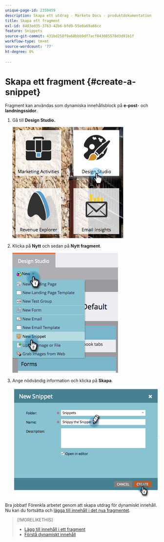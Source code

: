 ```yaml
---
unique-page-id: 2359459
description: Skapa ett utdrag - Marketo Docs - produktdokumentation
title: Skapa ett fragment
exl-id: 8483ed35-3763-42b6-bfd9-55e0a69a66cc
feature: Snippets
source-git-commit: 431bd258f9a68bbb9df7acf043085578d3d91b1f
workflow-type: tm+mt
source-wordcount: '77'
ht-degree: 0%

---
```


# Skapa ett fragment {#create-a-snippet}

Fragment kan användas som dynamiska innehållsblock på **e-post**- och **landningssidor**.

1. Gå till **Design Studio.**

   ![](assets/designstudio.png)

1. Klicka på **Nytt** och sedan på **Nytt fragment**.

   ![](assets/image2014-9-16-8-50-4.png)

1. Ange nödvändig information och klicka på **Skapa**.

   ![](assets/image2014-9-16-8-3a50-3a14.png)

Bra jobbat! Förenkla arbetet genom att skapa utdrag för dynamiskt innehåll. Nu kan du fortsätta och [lägga till innehåll i det nya fragmentet](/help/marketo/product-docs/personalization/segmentation-and-snippets/snippets/add-content-to-a-snippet.md).

>[!MORELIKETHIS]
>
>* [Lägg till innehåll i ett fragment](/help/marketo/product-docs/personalization/segmentation-and-snippets/snippets/add-content-to-a-snippet.md)
>* [Förstå dynamiskt innehåll](/help/marketo/product-docs/personalization/segmentation-and-snippets/segmentation/understanding-dynamic-content.md)
